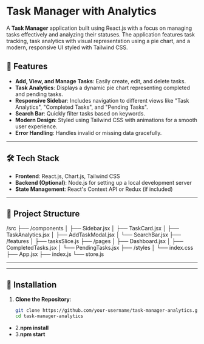 # Task Manager with Analytics

A **Task Manager** application built using React.js with a focus on managing tasks effectively and analyzing their statuses. The application features task tracking, task analytics with visual representation using a pie chart, and a modern, responsive UI styled with Tailwind CSS.

## 🚀 Features

- **Add, View, and Manage Tasks**: Easily create, edit, and delete tasks.
- **Task Analytics**: Displays a dynamic pie chart representing completed and pending tasks.
- **Responsive Sidebar**: Includes navigation to different views like "Task Analytics", "Completed Tasks", and "Pending Tasks".
- **Search Bar**: Quickly filter tasks based on keywords.
- **Modern Design**: Styled using Tailwind CSS with animations for a smooth user experience.
- **Error Handling**: Handles invalid or missing data gracefully.

---

## 🛠️ Tech Stack

- **Frontend**: React.js, Chart.js, Tailwind CSS
- **Backend (Optional)**: Node.js for setting up a local development server
- **State Management**: React's Context API or Redux (if included)

---

## 📂 Project Structure

/src ├── /components │ ├── Sidebar.jsx │ ├── TaskCard.jsx │ ├── TaskAnalytics.jsx │ ├── AddTaskModal.jsx │ └── SearchBar.jsx ├── /features │ ├── tasksSlice.js ├── /pages │ ├── Dashboard.jsx │ ├── CompletedTasks.jsx │ └── PendingTasks.jsx ├── /styles │ └── index.css ├── App.jsx ├── index.js └── store.js

---

---

## 🔧 Installation

1. **Clone the Repository**:
   ```bash
   git clone https://github.com/your-username/task-manager-analytics.git
   cd task-manager-analytics
- 2.**npm install**
- 3.**npm start**
